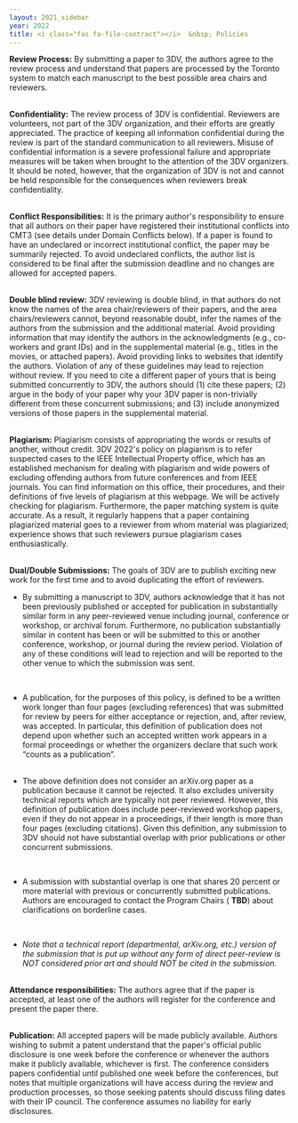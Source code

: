 ```yaml
---
layout: 2021_sidebar
year: 2022
title: <i class="fas fa-file-contract"></i>  &nbsp; Policies
---
```



**Review Process:** By submitting a paper to 3DV, the authors agree to the review process and understand that papers are processed by the Toronto system to match each manuscript to the best possible area chairs and reviewers.
<br><br>

**Confidentiality:** The review process of 3DV is confidential. Reviewers are volunteers, not part of the 3DV organization, and their efforts are greatly appreciated. The practice of keeping all information confidential during the review is part of the standard communication to all reviewers. Misuse of confidential information is a severe professional failure and appropriate measures will be taken when brought to the attention of the 3DV organizers. It should be noted, however, that the organization of 3DV is not and cannot be held responsible for the consequences when reviewers break confidentiality.
<br><br>

**Conflict Responsibilities:** It is the primary author's responsibility to ensure that all authors on their paper have registered their institutional conflicts into CMT3 (see details under Domain Conflicts below). If a paper is found to have an undeclared or incorrect institutional conflict, the paper may be summarily rejected. To avoid undeclared conflicts, the author list is considered to be final after the submission deadline and no changes are allowed for accepted papers.
<br><br>

**Double blind review:** 3DV reviewing is double blind, in that authors do not know the names of the area chair/reviewers of their papers, and the area chairs/reviewers cannot, beyond reasonable doubt, infer the names of the authors from the submission and the additional material. Avoid providing information that may identify the authors in the acknowledgments (e.g., co-workers and grant IDs) and in the supplemental material (e.g., titles in the movies, or attached papers). Avoid providing links to websites that identify the authors. Violation of any of these guidelines may lead to rejection without review. If you need to cite a different paper of yours that is being submitted concurrently to 3DV, the authors should (1) cite these papers; (2) argue in the body of your paper why your 3DV paper is non-trivially different from these concurrent submissions; and (3) include anonymized versions of those papers in the supplemental material.
<br><br>

**Plagiarism:** Plagiarism consists of appropriating the words or results of another, without credit. 3DV 2022's policy on plagiarism is to refer suspected cases to the IEEE Intellectual Property office, which has an established mechanism for dealing with plagiarism and wide powers of excluding offending authors from future conferences and from IEEE journals. You can find information on this office, their procedures, and their definitions of five levels of plagiarism at this webpage. We will be actively checking for plagiarism. Furthermore, the paper matching system is quite accurate. As a result, it regularly happens that a paper containing plagiarized material goes to a reviewer from whom material was plagiarized; experience shows that such reviewers pursue plagiarism cases enthusiastically.
<br><br>

**Dual/Double Submissions:** The goals of 3DV are to publish exciting new work for the first time and to avoid duplicating the effort of reviewers.
<br>

- By submitting a manuscript to 3DV, authors acknowledge that it has not been previously published or accepted for publication in substantially similar form in any peer-reviewed venue including journal, conference or workshop, or archival forum. Furthermore, no publication substantially similar in content has been or will be submitted to this or another conference, workshop, or journal during the review period. Violation of any of these conditions will lead to rejection and will be reported to the other venue to which the submission was sent.
<br>

- A publication, for the purposes of this policy, is defined to be a written work longer than four pages (excluding references) that was submitted for review by peers for either acceptance or rejection, and, after review, was accepted. In particular, this definition of publication does not depend upon whether such an accepted written work appears in a formal proceedings or whether the organizers declare that such work “counts as a publication”.
<br><br>

- The above definition does not consider an arXiv.org paper as a publication because it cannot be rejected. It also excludes university technical reports which are typically not peer reviewed. However, this definition of publication does include peer-reviewed workshop papers, even if they do not appear in a proceedings, if their length is more than four pages (excluding citations). Given this definition, any submission to 3DV should not have substantial overlap with prior publications or other concurrent submissions.
<br>

- A submission with substantial overlap is one that shares 20 percent or more material with previous or concurrently submitted publications. Authors are encouraged to contact the Program Chairs ( **TBD**) about clarifications on borderline cases.
<br>

- _Note that a technical report (departmental, arXiv.org, etc.) version of the submission that is put up without any form of direct peer-review is NOT considered prior art and should NOT be cited in the submission._
<br><br>


**Attendance responsibilities:** The authors agree that if the paper is accepted, at least one of the authors will register for the conference and present the paper there.
<br><br>

**Publication:** All accepted papers will be made publicly available. Authors wishing to submit a patent understand that the paper's official public disclosure is one week before the conference or whenever the authors make it publicly available, whichever is first. The conference considers papers confidential until published one week before the conferences, but notes that multiple organizations will have access during the review and production processes, so those seeking patents should discuss filing dates with their IP council. The conference assumes no liability for early disclosures.
<br><br>
